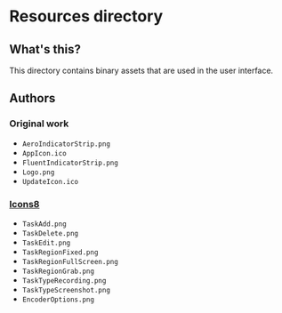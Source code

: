 ﻿# Resources directory
## What's this?
This directory contains binary assets that are used in the user interface.

## Authors
### Original work
- `AeroIndicatorStrip.png`
- `AppIcon.ico`
- `FluentIndicatorStrip.png`
- `Logo.png`
- `UpdateIcon.ico`

### [Icons8](https://icons8.com)
- `TaskAdd.png`
- `TaskDelete.png`
- `TaskEdit.png`
- `TaskRegionFixed.png`
- `TaskRegionFullScreen.png`
- `TaskRegionGrab.png`
- `TaskTypeRecording.png`
- `TaskTypeScreenshot.png`
- `EncoderOptions.png`